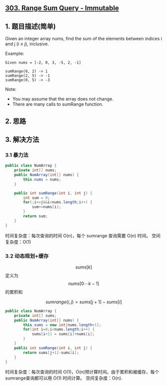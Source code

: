 ## [303. Range Sum Query - Immutable](https://leetcode-cn.com/problems/range-sum-query-immutable/)

## 1. 题目描述\(简单\)

Given an integer array nums, find the sum of the elements between indices i and j \(i ≤ j\), inclusive.

Example:

```
Given nums = [-2, 0, 3, -5, 2, -1]

sumRange(0, 2) -> 1
sumRange(2, 5) -> -1
sumRange(0, 5) -> -3
```

Note:

* You may assume that the array does not change.
* There are many calls to sumRange function.

## 2. 思路

## 3. 解决方法

### 3.1 暴力法

```java
public class NumArray {
    private int[] nums;
    public NumArray(int[] nums) {
        this.nums = nums;
    }

    public int sumRange(int i, int j) {
        int sum = 0;
        for(;i<=j&&i<nums.length;i++) {
            sum+=nums[i];
        }
        return sum;
    }
}
```
时间复杂度：每次查询的时间 O(n)，每个 sumrange 查询需要 O(n) 时间。
空间复杂度：O(1)


### 3.2 动态规划+缓存


$$sums[k]$$ 定义为 $$nums[0 \cdots k-1]$$的累积和

$$sumrange(i, j)=sums[j+1] - sums[i]$$


```java
public class NumArray {
    private int[] sums;
    public NumArray(int[] nums) {
        this.sums = new int[nums.length+1];
        for(int i=0;i<nums.length;i++) {
            sums[i+1] = sums[i]+nums[i];
        }
    }
    public int sumRange(int i, int j) {
        return sums[j+1]-sums[i];
    }
}
```
时间复杂度：每次查询的时间 O(1)，O(n)预计算时间。由于累积和被缓存，每个sumrange查询都可以用 O(1) 时间计算。
空间复杂度：O(n).





